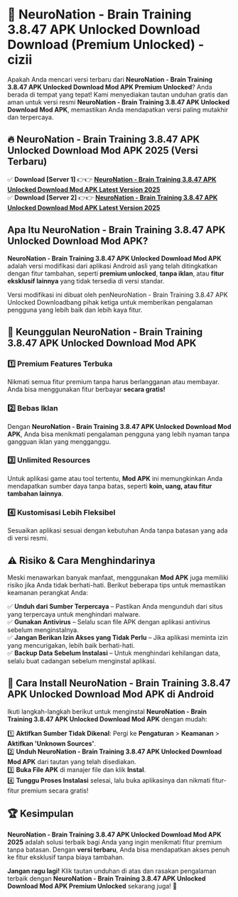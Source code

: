 # 🎯 NeuroNation - Brain Training 3.8.47 APK Unlocked Download  Download (Premium Unlocked) -  cizii

Apakah Anda mencari versi terbaru dari **NeuroNation - Brain Training 3.8.47 APK Unlocked Download Mod APK Premium Unlocked**? Anda berada di tempat yang tepat! Kami menyediakan tautan unduhan gratis dan aman untuk versi resmi **NeuroNation - Brain Training 3.8.47 APK Unlocked Download Mod APK**, memastikan Anda mendapatkan versi paling mutakhir dan terpercaya.

## 🔥 NeuroNation - Brain Training 3.8.47 APK Unlocked Download Mod APK 2025 (Versi Terbaru)

✅ **Download [Server 1]** 👉👉 [**NeuroNation - Brain Training 3.8.47 APK Unlocked Download Mod APK Latest Version 2025**](https://momento.my/?title=NeuroNation_-_Brain_Training_3.8.47_APK_Unlocked_Download)  
✅ **Download [Server 2]** 👉👉 [**NeuroNation - Brain Training 3.8.47 APK Unlocked Download Mod APK Latest Version 2025**](https://momento.my/?title=NeuroNation_-_Brain_Training_3.8.47_APK_Unlocked_Download)  

## Apa Itu NeuroNation - Brain Training 3.8.47 APK Unlocked Download Mod APK?

**NeuroNation - Brain Training 3.8.47 APK Unlocked Download Mod APK** adalah versi modifikasi dari aplikasi Android asli yang telah ditingkatkan dengan fitur tambahan, seperti **premium unlocked**, **tanpa iklan**, atau **fitur eksklusif lainnya** yang tidak tersedia di versi standar.

Versi modifikasi ini dibuat oleh penNeuroNation - Brain Training 3.8.47 APK Unlocked Downloadbang pihak ketiga untuk memberikan pengalaman pengguna yang lebih baik dan lebih kaya fitur.

## 🎯 Keunggulan NeuroNation - Brain Training 3.8.47 APK Unlocked Download Mod APK

### 1️⃣ Premium Features Terbuka
Nikmati semua fitur premium tanpa harus berlangganan atau membayar. Anda bisa menggunakan fitur berbayar **secara gratis!**

### 2️⃣ Bebas Iklan
Dengan **NeuroNation - Brain Training 3.8.47 APK Unlocked Download Mod APK**, Anda bisa menikmati pengalaman pengguna yang lebih nyaman tanpa gangguan iklan yang mengganggu.

### 3️⃣ Unlimited Resources
Untuk aplikasi game atau tool tertentu, **Mod APK** ini memungkinkan Anda mendapatkan sumber daya tanpa batas, seperti **koin, uang, atau fitur tambahan lainnya**.

### 4️⃣ Kustomisasi Lebih Fleksibel
Sesuaikan aplikasi sesuai dengan kebutuhan Anda tanpa batasan yang ada di versi resmi.

## ⚠️ Risiko & Cara Menghindarinya

Meski menawarkan banyak manfaat, menggunakan **Mod APK** juga memiliki risiko jika Anda tidak berhati-hati. Berikut beberapa tips untuk memastikan keamanan perangkat Anda:

✅ **Unduh dari Sumber Terpercaya** – Pastikan Anda mengunduh dari situs yang terpercaya untuk menghindari malware.  
✅ **Gunakan Antivirus** – Selalu scan file APK dengan aplikasi antivirus sebelum menginstalnya.  
✅ **Jangan Berikan Izin Akses yang Tidak Perlu** – Jika aplikasi meminta izin yang mencurigakan, lebih baik berhati-hati.  
✅ **Backup Data Sebelum Instalasi** – Untuk menghindari kehilangan data, selalu buat cadangan sebelum menginstal aplikasi.

## 📌 Cara Install NeuroNation - Brain Training 3.8.47 APK Unlocked Download Mod APK di Android

Ikuti langkah-langkah berikut untuk menginstal **NeuroNation - Brain Training 3.8.47 APK Unlocked Download Mod APK** dengan mudah:

1️⃣ **Aktifkan Sumber Tidak Dikenal**: Pergi ke **Pengaturan** > **Keamanan** > **Aktifkan 'Unknown Sources'**.  
2️⃣ **Unduh NeuroNation - Brain Training 3.8.47 APK Unlocked Download Mod APK** dari tautan yang telah disediakan.  
3️⃣ **Buka File APK** di manajer file dan klik **Instal**.  
4️⃣ **Tunggu Proses Instalasi** selesai, lalu buka aplikasinya dan nikmati fitur-fitur premium secara gratis!

## 🏆 Kesimpulan

**NeuroNation - Brain Training 3.8.47 APK Unlocked Download Mod APK 2025** adalah solusi terbaik bagi Anda yang ingin menikmati fitur premium tanpa batasan. Dengan **versi terbaru**, Anda bisa mendapatkan akses penuh ke fitur eksklusif tanpa biaya tambahan.

**Jangan ragu lagi!** Klik tautan unduhan di atas dan rasakan pengalaman terbaik dengan **NeuroNation - Brain Training 3.8.47 APK Unlocked Download Mod APK Premium Unlocked** sekarang juga! 🚀
